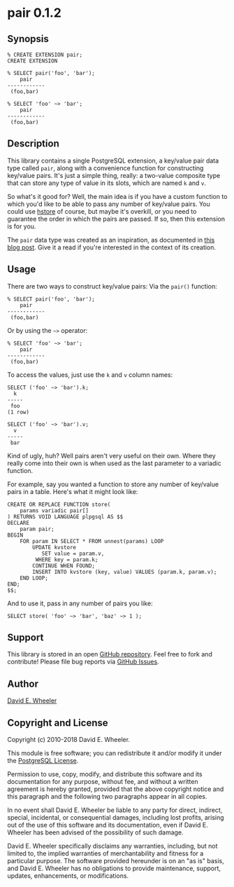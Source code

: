 pair 0.1.2
==========

Synopsis
--------

    % CREATE EXTENSION pair;
    CREATE EXTENSION

    % SELECT pair('foo', 'bar');
        pair
    ------------
     (foo,bar)

    % SELECT 'foo' ~> 'bar';
        pair
    ------------
     (foo,bar)

Description
-----------

This library contains a single PostgreSQL extension, a key/value pair data
type called `pair`, along with a convenience function for constructing
key/value pairs. It's just a simple thing, really: a two-value composite type
that can store any type of value in its slots, which are named `k` and `v`.

So what's it good for? Well, the main idea is if you have a custom function to
which you'd like to be able to pass any number of key/value pairs. You could
use [hstore](http://www.postgresql.org/docs/current/static/hstore.html) of
course, but maybe it's overkill, or you need to guarantee the order in which
the pairs are passed. If so, then this extension is for you.

The `pair` data type was created as an inspiration, as documented in
[this blog post](http://justatheory.com/computers/databases/postgresql/key-value-pairs.html).
Give it a read if you're interested in the context of its creation.

Usage
-----
There are two ways to construct key/value pairs: Via the `pair()` function:

    % SELECT pair('foo', 'bar');
        pair    
    ------------
     (foo,bar)

Or by using the `~>` operator:

    % SELECT 'foo' ~> 'bar';
        pair    
    ------------
     (foo,bar)

To access the values, just use the `k` and `v` column names:

    SELECT ('foo' ~> 'bar').k;
      k  
    -----
     foo
    (1 row)

    SELECT ('foo' ~> 'bar').v;
      v  
    -----
     bar

Kind of ugly, huh? Well pairs aren't very useful on their own. Where they
really come into their own is when used as the last parameter to a variadic
function.

For example, say you wanted a function to store any number of key/value pairs
in a table. Here's what it might look like:

    CREATE OR REPLACE FUNCTION store(
        params variadic pair[]
    ) RETURNS VOID LANGUAGE plpgsql AS $$
    DECLARE
        param pair;
    BEGIN
        FOR param IN SELECT * FROM unnest(params) LOOP
            UPDATE kvstore
               SET value = param.v,
             WHERE key = param.k;
            CONTINUE WHEN FOUND;
            INSERT INTO kvstore (key, value) VALUES (param.k, param.v);
        END LOOP;
    END;
    $$;

And to use it, pass in any number of pairs you like:

    SELECT store( 'foo' ~> 'bar', 'baz' ~> 1 );

Support
-------

This library is stored in an open [GitHub
repository](http://github.com/theory/kv-pair). Feel free to fork and
contribute! Please file bug reports via [GitHub
Issues](http://github.com/theory/kv-pair/issues/).

Author
------

[David E. Wheeler](http://justatheory.com/)

Copyright and License
---------------------

Copyright (c) 2010-2018 David E. Wheeler.

This module is free software; you can redistribute it and/or modify it under
the [PostgreSQL License](http://www.opensource.org/licenses/postgresql).

Permission to use, copy, modify, and distribute this software and its
documentation for any purpose, without fee, and without a written agreement is
hereby granted, provided that the above copyright notice and this paragraph
and the following two paragraphs appear in all copies.

In no event shall David E. Wheeler be liable to any party for direct,
indirect, special, incidental, or consequential damages, including lost
profits, arising out of the use of this software and its documentation, even
if David E. Wheeler has been advised of the possibility of such damage.

David E. Wheeler specifically disclaims any warranties, including, but not
limited to, the implied warranties of merchantability and fitness for a
particular purpose. The software provided hereunder is on an "as is" basis,
and David E. Wheeler has no obligations to provide maintenance, support,
updates, enhancements, or modifications.
